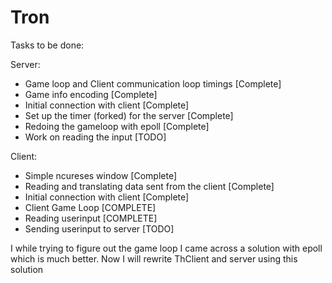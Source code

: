 # Tron
Tasks to be done:

Server:
- Game loop and Client communication loop timings [Complete]
- Game info encoding [Complete]
- Initial connection with client [Complete]
- Set up the timer (forked) for the server [Complete]
- Redoing the gameloop with epoll [Complete]
- Work on reading the input [TODO]



Client:
- Simple ncureses window [Complete]
- Reading and translating data sent from the client [Complete]
- Initial connection with client [Complete]
- Client Game Loop [COMPLETE]
- Reading userinput [COMPLETE]
- Sending userinput to server [TODO]

I while trying to figure out the game loop I came across a solution with epoll which is much better. Now I will rewrite ThClient and server using this solution
